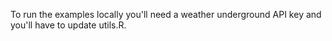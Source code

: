 
To run the examples locally you'll need a weather underground API key and you'll
have to update utils.R.
